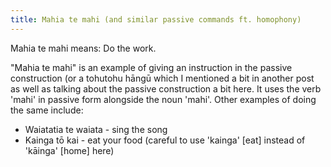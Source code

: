 ```yaml
---
title: Mahia te mahi (and similar passive commands ft. homophony)
---
```


Mahia te mahi means: Do the work.

"Mahia te mahi" is an example of giving an instruction in the passive construction (or a tohutohu hāngū which I mentioned a bit in another post as well as talking about the passive construction a bit here. It uses the verb 'mahi' in passive form alongside the noun 'mahi'. Other examples of doing the same include:
- Waiatatia te waiata - sing the song
- Kainga tō kai - eat your food (careful to use 'kainga' [eat] instead of 'kāinga' [home] here)